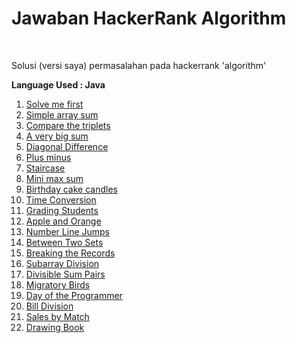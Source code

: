 # Jawaban HackerRank Algorithm 
<br>
<p>Solusi (versi saya) permasalahan pada hackerrank 'algorithm'</p>
<p><b>Language Used : Java</b></p>
<ol>
  <li><a href="https://github.com/fauzanpr/kunci-hackerrank-algorithm/tree/main/solve-me-first">Solve me first</a></li>
  <li><a href="https://github.com/fauzanpr/kunci-hackerrank-algorithm/tree/main/simple-array-sum">Simple array sum</a></li>
  <li><a href="https://github.com/fauzanpr/kunci-hackerrank-algorithm/tree/main/compare-the-triplets">Compare the triplets</a></li>
  <li><a href="https://github.com/fauzanpr/kunci-hackerrank-algorithm/tree/main/a-Very-Big-Sum">A very big sum</a></li>
  <li><a href="https://github.com/fauzanpr/kunci-hackerrank-algorithm/tree/main/diagonal-difference">Diagonal Difference</a></li>
  <li><a href="https://github.com/fauzanpr/kunci-hackerrank-algorithm/tree/main/plus-minus">Plus minus</a></li>
  <li><a href="https://github.com/fauzanpr/kunci-hackerrank-algorithm/tree/main/staircase">Staircase</a></li>
  <li><a href="https://github.com/fauzanpr/kunci-hackerrank-algorithm/tree/main/mini-max-sum">Mini max sum</a></li>
  <li><a href="https://github.com/fauzanpr/kunci-hackerrank-algorithm/tree/main/birthday-cake-candles">Birthday cake candles</a></li>
  <li><a href="https://github.com/fauzanpr/kunci-hackerrank-algorithm/tree/main/time-conversion">Time Conversion</a></li>
  <li><a href="https://github.com/fauzanpr/kunci-hackerrank-algorithm/tree/main/grading-students">Grading Students</a></li>
  <li><a href="https://github.com/fauzanpr/kunci-hackerrank-algorithm/tree/main/apples-and-oranges">Apple and Orange</a></li>
  <li><a href="https://github.com/fauzanpr/kunci-hackerrank-algorithm/tree/main/number-line-jumps">Number Line Jumps</a></li>
  <li><a href="https://github.com/fauzanpr/kunci-hackerrank-algorithm/tree/main/between-two-sets">Between Two Sets</a></li>
  <li><a href="https://github.com/fauzanpr/kunci-hackerrank-algorithm/tree/main/breaking-the-records">Breaking the Records</a></li>
  <li><a href="https://github.com/fauzanpr/kunci-hackerrank-algorithm/tree/main/subarray-division">Subarray Division</a></li>
  <li><a href="https://github.com/fauzanpr/kunci-hackerrank-algorithm/tree/main/divisible-sum-pairs">Divisible Sum Pairs</a></li>
  <li><a href="https://github.com/fauzanpr/kunci-hackerrank-algorithm/tree/main/migratory-birds">Migratory Birds</a></li>
  <li><a href="https://github.com/fauzanpr/kunci-hackerrank-algorithm/tree/main/day-of-the-programmer">Day of the Programmer</a></li>
  <li><a href="https://github.com/fauzanpr/kunci-hackerrank-algorithm/tree/main/bill-division">Bill Division</a></li>
  <li><a href="https://github.com/fauzanpr/kunci-hackerrank-algorithm/tree/main/sales-by-match">Sales by Match</a></li>
  <li><a href="https://github.com/fauzanpr/kunci-hackerrank-algorithm/tree/main/drawing-book">Drawing Book</a></li>
</ol>
